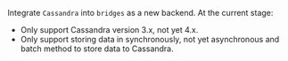 Integrate `Cassandra` into `bridges` as a new backend. At the current stage:
- Only support Cassandra version 3.x, not yet 4.x.
- Only support storing data in synchronously, not yet asynchronous and batch
  method to store data to Cassandra.
